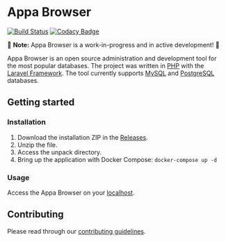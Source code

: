 # Appa Browser

[![Build Status](https://travis-ci.org/clouddueling/travis-ci-php-example.svg?branch=master)](https://travis-ci.org/xmanolos/appa-browser.svg?branch=master)
[![Codacy Badge](https://api.codacy.com/project/badge/Grade/c76156a4297d47c19b57e69fff9ad688)](https://app.codacy.com/app/xmanolos/db-browser?utm_source=github.com&utm_medium=referral&utm_content=xmanolos/db-browser&utm_campaign=Badge_Grade_Settings)

🚧 **Note:** Appa Browser is a work-in-progress and in active development! 🚧

Appa Browser is an open source administration and development tool for the most popular databases. The project was written in [PHP](http://www.php.net/) with the [Laravel Framework](https://laravel.com/). The tool currently supports [MySQL](https://www.mysql.com/) and [PostgreSQL](https://www.postgresql.org/) databases.

## Getting started

### Installation
1. Download the installation ZIP in the [Releases](https://github.com/xdanif/appa-browser/releases/latest).
2. Unzip the file.
3. Access the unpack directory.
3. Bring up the application with Docker Compose: `docker-compose up -d`

### Usage
Access the Appa Browser on your [localhost](http://127.0.0.1).

## Contributing

Please read through our [contributing guidelines](.github/CONTRIBUTING.md).
